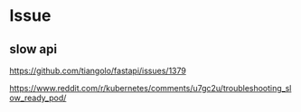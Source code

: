 # Issue

## slow api
https://github.com/tiangolo/fastapi/issues/1379

https://www.reddit.com/r/kubernetes/comments/u7gc2u/troubleshooting_slow_ready_pod/
